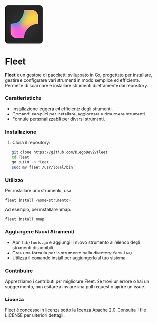 ![Logo](./docs/assets/logo.png)

# Fleet

**Fleet** è un gestore di pacchetti sviluppato in Go, progettato per installare, gestire e configurare vari strumenti in modo semplice ed efficiente. Permette di scaricare e installare strumenti direttamente dai repository.

### Caratteristiche

- Installazione leggera ed efficiente degli strumenti.
- Comandi semplici per installare, aggiornare e rimuovere strumenti.
- Formule personalizzabili per diversi strumenti.

### Installazione

1. Clona il repository:

```bash
   git clone https://github.com/DiegoDev2/Fleet
   cd Fleet
   go build -o fleet
   sudo mv fleet /usr/local/bin
```

### Utilizzo

Per installare uno strumento, usa:

```bash
fleet install <nome-strumento>
```

Ad esempio, per installare nmap:

```bash
fleet install nmap
```


### Aggiungere Nuovi Strumenti

- Apri `lib/tools.go` e aggiungi il nuovo strumento all'elenco degli strumenti disponibili.
- Crea una formula per lo strumento nella directory `formulas/`.
- Utilizza il comando install per aggiungerlo al tuo sistema.


### Contribuire

Apprezziamo i contributi per migliorare Fleet. Se trovi un errore o hai un suggerimento, non esitare a inviare una pull request o aprire un issue.

### Licenza

Fleet è concesso in licenza sotto la licenza Apache 2.0. Consulta il file LICENSE per ulteriori dettagli.